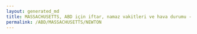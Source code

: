 ```yaml
---
layout: generated_md
title: MASSACHUSETTS, ABD için iftar, namaz vakitleri ve hava durumu - ilçe/eyalet seç
permalink: /ABD/MASSACHUSETTS/NEWTON
---
```


<script type="text/javascript">
  var country = ABD;
  var city = MASSACHUSETTS;
  var state = NEWTON;
  var lat = 72;
  var lon = 21;
</script>
